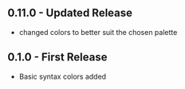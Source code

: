 ## 0.11.0 - Updated Release
* changed colors to better suit the chosen palette

## 0.1.0 - First Release
* Basic syntax colors added
